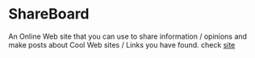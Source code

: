 # ShareBoard
An Online Web site that you can use to share information / opinions and make posts about Cool Web sites / Links you have found.
check <a href="https://ahmed273g.000webhostapp.com" target="_blank">site</a>
